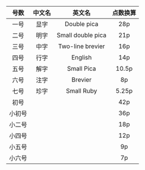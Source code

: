 号数   |中文名| 英文名            | 点数换算
:-----:|:----:|:-----------------:|:---:
一号   | 显字 | Double pica       | 28p
二号   | 明字 | Small double pica | 21p
三号   | 中字 | Two-line brevier  | 16p
四号   | 行字 | English           | 14p
五号   | 解字 | Small Pica        | 10.5p
六号   | 注字 | Brevier           | 8p
七号   | 珍字 | Small Ruby        | 5.25p 
初号   |      |                   | 42p
小初号 |      |                   | 36p
小二号 |      |                   | 18p
小四号 |      |                   | 12p
小五号 |      |                   | 9p
小六号 |      |                   | 7p 
